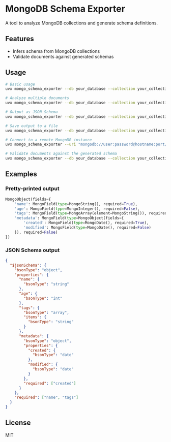 # MongoDB Schema Exporter

A tool to analyze MongoDB collections and generate schema definitions.

## Features

- Infers schema from MongoDB collections
- Validate documents against generated schemas

## Usage

```bash
# Basic usage
uvx mongo_schema_exporter --db your_database --collection your_collection

# Analyze multiple documents
uvx mongo_schema_exporter --db your_database --collection your_collection --limit 10

# Output as JSON Schema
uvx mongo_schema_exporter --db your_database --collection your_collection --output json

# Save output to a file
uvx mongo_schema_exporter --db your_database --collection your_collection --output json --output-file schema.json

# Connect to a remote MongoDB instance
uvx mongo_schema_exporter --uri "mongodb://user:password@hostname:port/" --db your_database --collection your_collection

# Validate documents against the generated schema
uvx mongo_schema_exporter --db your_database --collection your_collection --validate
```

## Examples

### Pretty-printed output

```python
MongoObject(fields={
    'name': MongoField(type=MongoString(), required=True),
    'age': MongoField(type=MongoInteger(), required=False),
    'tags': MongoField(type=MongoArray(element=MongoString()), required=True),
    'metadata': MongoField(type=MongoObject(fields={
        'created': MongoField(type=MongoDate(), required=True),
        'modified': MongoField(type=MongoDate(), required=False)
    }), required=False)
})
```

### JSON Schema output

```json
{
  "$jsonSchema": {
    "bsonType": "object",
    "properties": {
      "name": {
        "bsonType": "string"
      },
      "age": {
        "bsonType": "int"
      },
      "tags": {
        "bsonType": "array",
        "items": {
          "bsonType": "string"
        }
      },
      "metadata": {
        "bsonType": "object",
        "properties": {
          "created": {
            "bsonType": "date"
          },
          "modified": {
            "bsonType": "date"
          }
        },
        "required": ["created"]
      }
    },
    "required": ["name", "tags"]
  }
}
```

## License

MIT
